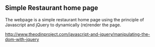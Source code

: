 ## Simple Restaurant home page
The webpage is a simple restaurant home page using the  principle of Javascript and jQuery to dynamically (re)render the page.

http://www.theodinproject.com/javascript-and-jquery/manipulating-the-dom-with-jquery
